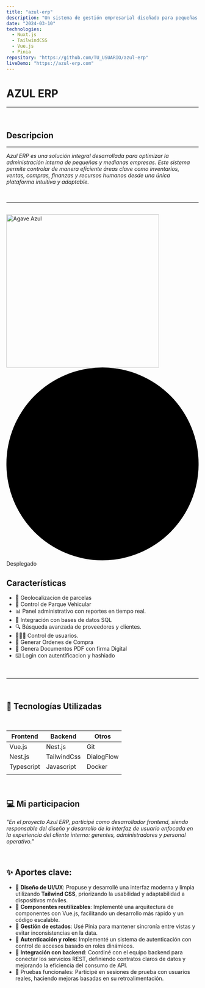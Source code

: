 ```yaml
---
title: "azul-erp"
description: "Un sistema de gestión empresarial diseñado para pequeñas y medianas empresas."
date: "2024-03-10"
technologies:
  - Nuxt.js
  - TailwindCSS
  - Vue.js
  - Pinia
repository: "https://github.com/TU_USUARIO/azul-erp"
liveDemo: "https://azul-erp.com"
---
```



# **AZUL ERP**
---
<br>

## **Descripcion**
---
*Azul ERP es una solución integral desarrollada para optimizar la administración interna de pequeñas y medianas empresas. Este sistema permite controlar de manera eficiente áreas clave como inventarios, ventas, compras, finanzas y recursos humanos desde una única plataforma intuitiva y adaptable.*

<br>

---
<br>

  <img src="/agaveAzul.png" alt="Agave Azul" width="400">

   <span class="inline-flex items-center gap-x-1.5 rounded-md bg-green-100 px-2 py-1 text-xs font-medium text-green-700">
    <svg class="size-1.5 fill-green-500" viewBox="0 0 6 6"              aria-hidden="true">
      <circle cx="3" cy="3" r="3" />
    </svg>
    Desplegado
  </span>

  <br>

## **Características**
- 🌱 Geolocalizacion de parcelas
- 🚗 Control de Parque Vehicular
- 📊 Panel administrativo con reportes en tiempo real.
- 💾 Integración con bases de datos SQL
- 🔍 Búsqueda avanzada de proveedores y clientes.
- 🚶🏻‍♂️ Control de usuarios.
- 💸 Generar Ordenes de Compra
- 📄 Genera Documentos PDF con firma Digital
- ⌨️ Login con autentificacion y hashiado

<br>

 ---

 <br>

 ## 📌 Tecnologías Utilizadas

<br>

<table class="min-w-full divide-y divide-gray-300 text-sm text-left text-gray-800 border border-gray-200 rounded-md overflow-hidden">
  <thead class="bg-gray-100  ">
    <tr>
      <th class="px-4 py-3 font-semibold dark:text-gray-700">Frontend</th>
      <th class="px-4 py-3 font-semibold">Backend</th>
      <th class="px-4 py-3 font-semibold">Otros</th>
    </tr>
  </thead>
  <tbody class="divide-y divide-gray-200 dark:text-gray-200">
    <tr>
      <td class="px-4 py-2">Vue.js</td>
      <td class="px-4 py-2">Nest.js</td>
      <td class="px-4 py-2">Git</td>
    </tr>
    <tr>
      <td class="px-4 py-2">Nest.js</td>
      <td class="px-4 py-2">TailwindCss</td>
      <td class="px-4 py-2">DialogFlow</td>
    </tr>
    <tr>
      <td class="px-4 py-2">Typescript</td>
      <td class="px-4 py-2">Javascript</td>
      <td class="px-4 py-2">Docker</td>
    </tr>
    <tr>
      <td class="px-4 py-2"></td>
      <td class="px-4 py-2"></td>
      <td class="px-4 py-2"></td>
    </tr>
  </tbody>
</table>

<br>

 ## 💻 Mi participacion

*"En el proyecto Azul ERP, participé como desarrollador frontend, siendo responsable del diseño y desarrollo de la interfaz de usuario enfocada en la experiencia del cliente interno: gerentes, administradores y personal operativo."*


<br>

## ✨ **Aportes clave:**
- 🎨 **Diseño de UI/UX**: Propuse y desarrollé una interfaz moderna y limpia utilizando **Tailwind CSS**, priorizando la usabilidad y adaptabilidad a dispositivos móviles.
- 🧩 **Componentes reutilizables**: Implementé una arquitectura de componentes con Vue.js, facilitando un desarrollo más rápido y un código escalable.
- 🔁 **Gestión de estados**: Usé Pinia para mantener sincronía entre vistas y evitar inconsistencias en la data.
- 🔐 **Autenticación y roles**: Implementé un sistema de autenticación con control de accesos basado en roles dinámicos.
- 🔌 **Integración con backend**: Coordiné con el equipo backend para conectar los servicios REST, definiendo contratos claros de datos y mejorando la eficiencia del consumo de API.
- 🧪 Pruebas funcionales: Participé en sesiones de prueba con usuarios reales, haciendo mejoras basadas en su retroalimentación.